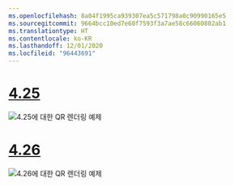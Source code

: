 ```yaml
---
ms.openlocfilehash: 8a04f1995ca939307ea5c571798a0c90990165e5
ms.sourcegitcommit: 9664bcc10ed7e60f7593f3a7ae58c66060802ab1
ms.translationtype: HT
ms.contentlocale: ko-KR
ms.lasthandoff: 12/01/2020
ms.locfileid: "96443691"
---
```

# <a name="425"></a>[4.25](#tab/425)

![4\.25에 대한 QR 렌더링 예제](../images/unreal-qr-render.PNG)

# <a name="426"></a>[4.26](#tab/426)

![4\.26에 대한 QR 렌더링 예제](../images/qr-codes-img-02.png)

